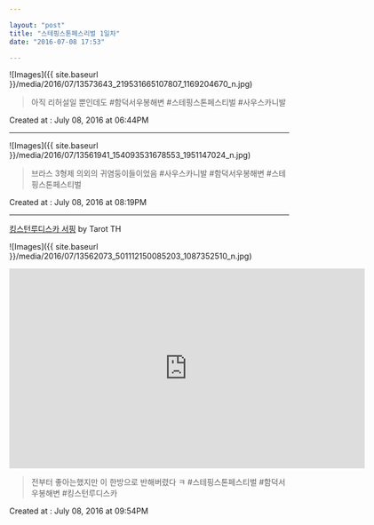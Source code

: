 ```yaml
---

layout: "post"  
title: "스테핑스톤페스리벌 1일차"  
date: "2016-07-08 17:53"

---
```


![Images]({{ site.baseurl }}/media/2016/07/13573643_219531665107807_1169204670_n.jpg)

> 아직 리허설일 뿐인데도 #함덕서우봉해변 #스테핑스톤페스티벌 #사우스카니발

Created at : July 08, 2016 at 06:44PM

---

![Images]({{ site.baseurl }}/media/2016/07/13561941_154093531678553_1951147024_n.jpg)

> 브라스 3형제 의외의 귀염둥이들이었음 #사우스카니발 #함덕서우봉해변 #스테핑스톤페스티벌

Created at : July 08, 2016 at 08:19PM

---

[킹스턴루디스카 서핑](http://youtu.be/tROj7vZRaRY) by Tarot TH

![Images]({{ site.baseurl }}/media/2016/07/13562073_501112150085203_1087352510_n.jpg)

<iframe width="640" height="360" src="https://www.youtube-nocookie.com/embed/tROj7vZRaRY" frameborder="0" allowfullscreen></iframe>

> 전부터 좋아는했지만 이 한방으로 반해버렸다 ㅋ #스테핑스톤페스티벌 #함덕서우봉해변 #킹스턴루디스카

Created at : July 08, 2016 at 09:54PM
